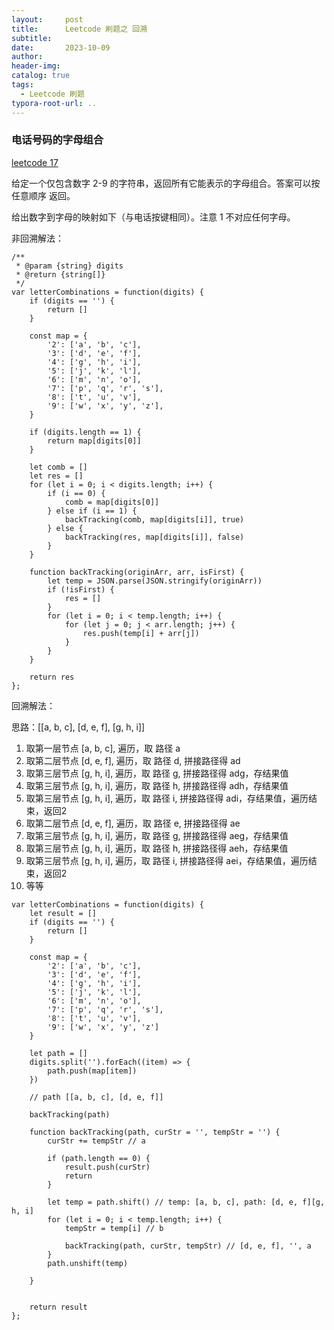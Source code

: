 ```yaml
---
layout:     post
title:      Leetcode 刷题之 回溯
subtitle:  
date:       2023-10-09
author:     
header-img: 
catalog: true
tags:
  - Leetcode 刷题
typora-root-url: ..
---
```


### 电话号码的字母组合

[leetcode 17](https://leetcode.cn/problems/letter-combinations-of-a-phone-number/description/)

给定一个仅包含数字 2-9 的字符串，返回所有它能表示的字母组合。答案可以按 任意顺序 返回。

给出数字到字母的映射如下（与电话按键相同）。注意 1 不对应任何字母。

非回溯解法：

```
/**
 * @param {string} digits
 * @return {string[]}
 */
var letterCombinations = function(digits) {
    if (digits == '') {
        return []
    }
    
    const map = {
        '2': ['a', 'b', 'c'],
        '3': ['d', 'e', 'f'],
        '4': ['g', 'h', 'i'],
        '5': ['j', 'k', 'l'],
        '6': ['m', 'n', 'o'],
        '7': ['p', 'q', 'r', 's'],
        '8': ['t', 'u', 'v'],
        '9': ['w', 'x', 'y', 'z'],
    }

    if (digits.length == 1) {
        return map[digits[0]]
    }

    let comb = []
    let res = []
    for (let i = 0; i < digits.length; i++) {
        if (i == 0) {
            comb = map[digits[0]]
        } else if (i == 1) {
            backTracking(comb, map[digits[i]], true)
        } else {
            backTracking(res, map[digits[i]], false)
        }
    }

    function backTracking(originArr, arr, isFirst) {
        let temp = JSON.parse(JSON.stringify(originArr))
        if (!isFirst) {
            res = []
        }
        for (let i = 0; i < temp.length; i++) {
            for (let j = 0; j < arr.length; j++) {
                res.push(temp[i] + arr[j])
            }
        }
    }

    return res
};
```

回溯解法：

思路：[[a, b, c], [d, e, f], [g, h, i]]
1. 取第一层节点 [a, b, c], 遍历，取 路径 a
2. 取第二层节点 [d, e, f], 遍历，取 路径 d, 拼接路径得 ad
3. 取第三层节点 [g, h, i], 遍历，取 路径 g, 拼接路径得 adg，存结果值
3. 取第三层节点 [g, h, i], 遍历，取 路径 h, 拼接路径得 adh，存结果值
3. 取第三层节点 [g, h, i], 遍历，取 路径 i, 拼接路径得 adi，存结果值，遍历结束，返回2
2. 取第二层节点 [d, e, f], 遍历，取 路径 e, 拼接路径得 ae
3. 取第三层节点 [g, h, i], 遍历，取 路径 g, 拼接路径得 aeg，存结果值
3. 取第三层节点 [g, h, i], 遍历，取 路径 h, 拼接路径得 aeh，存结果值
3. 取第三层节点 [g, h, i], 遍历，取 路径 i, 拼接路径得 aei，存结果值，遍历结束，返回2
4. 等等

```
var letterCombinations = function(digits) {
    let result = []
    if (digits == '') {
        return []
    }
    
    const map = {
        '2': ['a', 'b', 'c'],
        '3': ['d', 'e', 'f'],
        '4': ['g', 'h', 'i'],
        '5': ['j', 'k', 'l'],
        '6': ['m', 'n', 'o'],
        '7': ['p', 'q', 'r', 's'],
        '8': ['t', 'u', 'v'],
        '9': ['w', 'x', 'y', 'z']
    }

    let path = []
    digits.split('').forEach((item) => {
        path.push(map[item])
    })

    // path [[a, b, c], [d, e, f]]

    backTracking(path) 

    function backTracking(path, curStr = '', tempStr = '') {
        curStr += tempStr // a

        if (path.length == 0) {
            result.push(curStr)
            return
        }

        let temp = path.shift() // temp: [a, b, c], path: [d, e, f][g, h, i]
        for (let i = 0; i < temp.length; i++) {
            tempStr = temp[i] // b
            
            backTracking(path, curStr, tempStr) // [d, e, f], '', a
        }
        path.unshift(temp)
        
    }


    return result
};
```